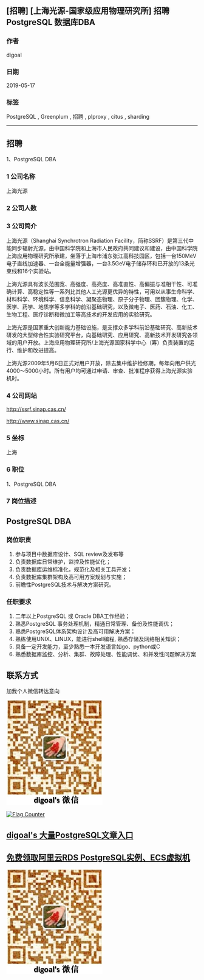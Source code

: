 ## [招聘] [上海光源-国家级应用物理研究所] 招聘PostgreSQL 数据库DBA     
               
### 作者               
digoal              
              
### 日期              
2019-05-17              
              
### 标签              
PostgreSQL , Greenplum , 招聘 , plproxy , citus , sharding             
              
----              
              
## 招聘              
1、PostgreSQL DBA 
               
### 1 公司名称            
上海光源 
    
### 2 公司人数            
            
### 3 公司简介   
上海光源（Shanghai Synchrotron Radiation Facility，简称SSRF）是第三代中能同步辐射光源，由中国科学院和上海市人民政府共同建议和建设，由中国科学院上海应用物理研究所承建，坐落于上海市浦东张江高科技园区，包括一台150MeV电子直线加速器、一台全能量增强器，一台3.5GeV电子储存环和已开放的13条光束线和16个实验站。

上海光源具有波长范围宽、高强度、高亮度、高准直性、高偏振与准相干性、可准确计算、高稳定性等一系列比其他人工光源更优异的特性，可用以从事生命科学、材料科学、环境科学、信息科学、凝聚态物理、原子分子物理、团簇物理、化学、医学、药学、地质学等多学科的前沿基础研究，以及微电子、医药、石油、化工、生物工程、医疗诊断和微加工等高技术的开发应用的实验研究。

上海光源是国家重大创新能力基础设施，是支撑众多学科前沿基础研究、高新技术研发的大型综合性实验研究平台，向基础研究、应用研究、高新技术开发研究各领域的用户开放。上海应用物理研究所/上海光源国家科学中心（筹）负责装置的运行、维护和改进提高。

上海光源2009年5月6日正式对用户开放，除去集中维护检修期，每年向用户供光4000～5000小时。所有用户均可通过申请、审查、批准程序获得上海光源实验机时。
    
### 4 公司网站   
http://ssrf.sinap.cas.cn/  
  
http://www.sinap.cas.cn/  
             
### 5 坐标              
上海       
              
### 6 职位              
1、PostgreSQL DBA
              
### 7 岗位描述         
      
## PostgreSQL DBA

### 岗位职责

1. 参与项目中数据库设计、SQL review及发布等
2. 负责数据库日常维护，监控及性能优化；
3. 负责数据库运维标准化，规范化及相关工具开发；
4. 负责数据库集群架构及高可用方案规划与实施；
5. 前瞻性PostgreSQL技术与解决方案研究。
  
### 任职要求  
  
1. 二年以上PostgreSQL 或 Oracle DBA工作经验；
2. 熟悉PostgreSQL 事务处理机制，精通日常管理、备份及性能调优；
3. 熟悉PostgreSQL体系架构设计及高可用解决方案；
4. 熟练使用UNIX、LINUX，能进行shell编程, 熟悉存储及网络相关知识；
5. 具备一定开发能力，至少熟悉一本开发语言如go、python或C
5. 熟悉数据库监控、分析、集群、故障处理、性能调优、和并发性问题解决方案
  
## 联系方式 
加我个人微信转达意向      
  
![pic](../pic/digoal_weixin.jpg) 
   
  
<a rel="nofollow" href="http://info.flagcounter.com/h9V1"  ><img src="http://s03.flagcounter.com/count/h9V1/bg_FFFFFF/txt_000000/border_CCCCCC/columns_2/maxflags_12/viewers_0/labels_0/pageviews_0/flags_0/"  alt="Flag Counter"  border="0"  ></a>  
  
  
## [digoal's 大量PostgreSQL文章入口](https://github.com/digoal/blog/blob/master/README.md "22709685feb7cab07d30f30387f0a9ae")
  
  
## [免费领取阿里云RDS PostgreSQL实例、ECS虚拟机](https://free.aliyun.com/ "57258f76c37864c6e6d23383d05714ea")
  
  
![digoal's weixin](../pic/digoal_weixin.jpg "f7ad92eeba24523fd47a6e1a0e691b59")
  
